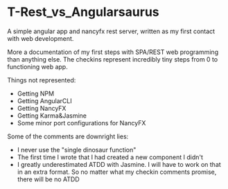 # T-Rest_vs_Angularsaurus
A simple angular app and nancyfx rest server, written as my first contact with web development. 

More a documentation of my first steps with SPA/REST web programming than anything else.
The checkins represent incredibly tiny steps from 0 to functioning web app.

Things not represented:

- Getting NPM
- Getting AngularCLI
- Getting NancyFX
- Getting Karma&Jasmine
- Some minor port configurations for NancyFX

Some of the comments are downright lies:

- I never use the "single dinosaur function"
- The first time I wrote that I had created a new component I didn't
- I greatly underestimated ATDD with Jasmine. I will have to work on that in an extra format.
  So no matter what my checkin comments promise, there will be no ATDD
